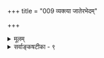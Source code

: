 +++
title = "009 व्यक्त्या जातेरभेदम्"

+++
<details><summary>मूलम्</summary>

व्यक्त्या जातेरभेदं यदि वदसि पृथक्सिद्ध्यभावादिलिङ्गैर्भेदाभावोऽक्षबाध्यस्तव च न हि मतो नान्यथाऽत्रास्य युक्तिः ।  
धर्म्यैक्यादेकवाक्स्यान्न तु भवति ततो धर्मधर्म्यैक्यबुद्धिस्तद्बोधश्चाप्युपाधिर्न स इह भवता दृश्य इत्यभ्युपेते ॥ ९ ॥
</details>

<details><summary>सर्वाङ्कषटीका - ९</summary>

यदि धर्मधर्मिणोरत्यन्तं भेदो गवाश्वयोरिव, तर्हि नियमेन सहैवोपलभः कथम्? यदि चात्यन्तमभेदः, तर्हि वा कथं शब्दभेदः ? घटकलशाविव स्यातां तदा । तेन ज्ञायते तयोर्भेदाभेदावुभावपि भवत इति भेदाभेदवादिनः शङ्कां समाधत्ते - व्यक्त्येत्यादि । **पृथक्सिद्ध्यभावादिलिङ्गैः** = जातिव्यक्त्योः पृथक्स्थितेः, उपलंभस्य वाननुभवादिभिः हेतुभिः व्यक्त्या जातेः, जात्या व्यक्तेर्वा **अभेदम्** = भेदाभावम् यदि वदसि, तर्हि **भेदाभावः** = उभयोरभेदः **अक्षबाध्यः** = पूर्वश्लोकोक्तरीत्या प्रत्यक्षबाधितः । बाधितत्वादनुमानं वनुष्णत्वानुमानवत् न प्रमाणम् । सर्वात्मनाऽभेदस्तु तव **च** = तवापि न हि **मतः** = न हि संमतः । **अन्यथा** = सर्वथाभेदे **अस्य** = सहोपलंभस्य **अत्र** = उक्तानुमाने **युक्तिः** = हेतुतया योजनम् **न** =न घटते । सहैव उपलंभ इत्युक्ते, कयोः ? इति प्रश्नस्योत्तरमावश्यकम्, सहत्वस्य नियमेन भेदमूलकत्वात् । ननु तर्ह्येकेनैव पदेनोभयोरभिधानं कथम्? न हि गवाश्वावेकेनैव पदेन बोध्येते । ननु सन्ति हर्यादिपदान्येकेनैवा- 

370. 

699 

धम्यैक्यादेकवाक् स्यात्; न तु भवति ततो धर्मधयैक्यबुद्धिः 

तद्बोधश्चाप्युपाधिः; न स इह भवता दृश्य इत्यभ्युपेते ॥9॥ 

[अनेकान्तवादविमर्शः ] 

सत्त्वान्नैकान्तमाहुर्विमतमितरवत् केऽपि तद् धीविरुद्धं 

न ह्यत्राऽऽकारभेदात् परिहृतिरनवस्थानदोषप्रसंङ्गात् । 



नेकाभिधायीनीति चेत्, पदवृत्त्यनभिज्ञस्त्वम्, न हि हरिपदमेकदैवानेकार्थाभिधायकम्, ‘सकृदुच्चरितश्शब्दस्सकृदेवार्थं गमयती'ति न्यायात् । सकृदुच्चरितं गवादिपदं तु सहैव गोत्वं गां चाभिधत्त इति संप्रति- पन्नम् । तत्कथमिति चेत्, **धयैक्यात्** = **धर्मिणः** = जात्याकृत्योराश्रयस्यैकत्वात् **एकवाक्** = एकश्शब्दः स्यात् । ननु 'जात्याकृत्योः' इति कथम्, आकृतिरेव किल जातिर्वैदिकानामिति चेत्, माऽस्तु संरंभः । एतत्तत्त्वमग्रे (श्लो. 116) भविष्यति । **ततः** = एकपदबोध्यत्वमात्रात् **धर्मधयैक्यबुद्धिः** = धर्मधर्मिणोरभेदनिश्चयः न तु भवति, धर्मः धर्मी इति पदद्वयमेव हि तयोरभेदं प्रतिरुणद्धि । यद्यभेदः, तर्हि कथं पदद्वयम् ? शब्दविकल्प एवायमित्यादिकं पूर्वमेव गतम् । ननु पदद्वयमत्र नास्ति किल । 'गौः ' इत्येकमेव हि पदम् । अतः कथं भेद इत्यत्र - **तद्बोधश्च** = धर्मधर्मिणोरुभयोरपि सहैवोपलभः अत्र उपाधिः । ततश्च प्रवृत्तिनिमित्तरहितपदस्यैवाभावात् नियमेन एकपदबोध्यत्वात्तथा प्रतीतिः । अतश्चैक्यमिव भ्रमः । न त्वैक्यम्। यतः भवता **दृश्यः** = चक्षुषा ज्ञायत एव भेदः इति भवतैवाभ्युपेते सति **सः** = अभेदः न, भवतैव तथानभ्युपगमात् । भेदस्तु दृश्यते, अभेदस्तु ज्ञायते इति यदा तदा उभयोरेकप्रमाणगम्यत्वाभावात् न तयोर्बाध्यबाधकभावः । अभेद एव दृश्यते, भेदस्तु ज्ञायते इति विपरीतं किं न स्यादिति चेत्, अयमेव सन्मात्रग्राहिप्रत्यक्षवादः । स च पूर्वमेव परीक्षितः । विवेचयिष्यते च पुनरपि । परन्तु, अन्ततः अन्यतरस्य सावकाशत्वमागच्छति । कस्य सावकाशत्वमिति प्रश्ने, अभेदस्य सहोपलंभनियमलिङ्गकानुमितिगम्यत्वात्, सहोपलंभस्यान्यथासिद्धेरुक्तत्वात्, भेदप्रत्यक्षमेव दृढं जातम् । सहोपलंभस्तु एकसामग्रीवेद्यत्वात्, एकाधि- करणकत्वात्, समानाधिकरणशब्दप्रयोगाच्च सावकाश इति उभयोर्न समानप्रमाणगम्यत्वमिति भेदाभेदवादो न प्रामाणिकः । अधिकमुत्तरत्र क्रमशो भविष्यति ॥ ९ ॥
</details>
